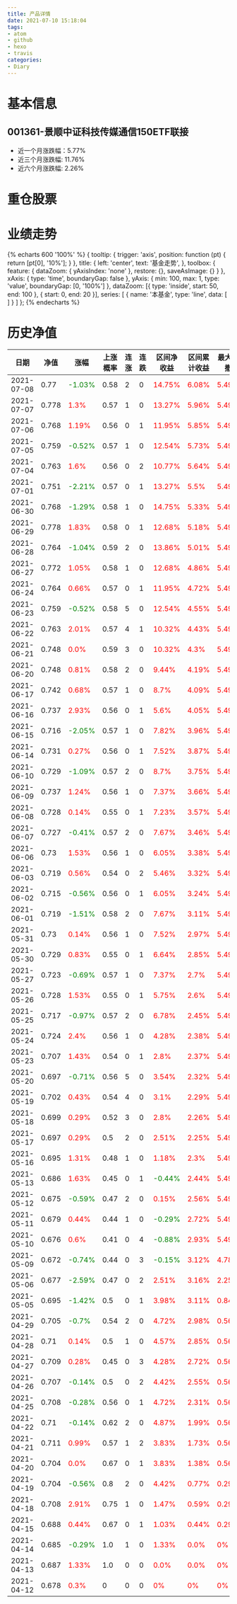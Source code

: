```yaml
---
title: 产品详情
date: 2021-07-10 15:18:04
tags:
- atom
- github
- hexo
- travis
categories:
- Diary
---
```


# 基本信息
## 001361-景顺中证科技传媒通信150ETF联接
- 近一个月涨跌幅：5.77%
- 近三个月涨跌幅: 11.76%
- 近六个月涨跌幅: 2.26%

# 重仓股票
# 业绩走势

{% echarts 600 '100%' %}
{
  tooltip: {
        trigger: 'axis',
        position: function (pt) {
            return [pt[0], '10%'];
        }
    },
    title: {
        left: 'center',
        text: '基金走势',
    },
    toolbox: {
        feature: {
            dataZoom: {
                yAxisIndex: 'none'
            },
            restore: {},
            saveAsImage: {}
        }
    },
    xAxis: {
        type: 'time',
        boundaryGap: false
    },
    yAxis: {
        min: 100,
        max: 1,
        type: 'value',
        boundaryGap: [0, '100%']
    },
    dataZoom: [{
        type: 'inside',
        start: 50,
        end: 100
    }, {
        start: 0,
        end: 20
    }],
    series: [
        {
            name: '本基金',
            type: 'line',
            data: [
]
        }
    ]
};
{% endecharts %}

# 历史净值

| 日期 | 净值 | 涨幅 | 上涨概率 | 连涨 | 连跌 | 区间净收益 | 区间累计收益 | 最大回撤 | 收益回撤比 | 波动率 |
| --- | --- | --- | --- | --- | --- | --- | --- | --- | --- | --- |
|2021-07-08|0.77|<font color=green>-1.03%</font>|0.58|2|0|<font color=red>14.75%</font>|<font color=red>6.08%</font>|<font color=red>5.49%</font>|20.8|9.1|
|2021-07-07|0.778|<font color=red>1.3%</font>|0.57|1|0|<font color=red>13.27%</font>|<font color=red>5.96%</font>|<font color=red>5.49%</font>|18.71|9.12|
|2021-07-06|0.768|<font color=red>1.19%</font>|0.56|0|1|<font color=red>11.95%</font>|<font color=red>5.85%</font>|<font color=red>5.49%</font>|16.85|9.14|
|2021-07-05|0.759|<font color=green>-0.52%</font>|0.57|1|0|<font color=red>12.54%</font>|<font color=red>5.73%</font>|<font color=red>5.49%</font>|17.68|9.19|
|2021-07-04|0.763|<font color=red>1.6%</font>|0.56|0|2|<font color=red>10.77%</font>|<font color=red>5.64%</font>|<font color=red>5.49%</font>|15.18|9.16|
|2021-07-01|0.751|<font color=green>-2.21%</font>|0.57|0|1|<font color=red>13.27%</font>|<font color=red>5.5%</font>|<font color=red>5.49%</font>|18.71|8.89|
|2021-06-30|0.768|<font color=green>-1.29%</font>|0.58|1|0|<font color=red>14.75%</font>|<font color=red>5.33%</font>|<font color=red>5.49%</font>|20.8|8.82|
|2021-06-29|0.778|<font color=red>1.83%</font>|0.58|0|1|<font color=red>12.68%</font>|<font color=red>5.18%</font>|<font color=red>5.49%</font>|17.88|8.74|
|2021-06-28|0.764|<font color=green>-1.04%</font>|0.59|2|0|<font color=red>13.86%</font>|<font color=red>5.01%</font>|<font color=red>5.49%</font>|19.54|8.71|
|2021-06-27|0.772|<font color=red>1.05%</font>|0.58|1|0|<font color=red>12.68%</font>|<font color=red>4.86%</font>|<font color=red>5.49%</font>|17.88|8.76|
|2021-06-24|0.764|<font color=red>0.66%</font>|0.57|0|1|<font color=red>11.95%</font>|<font color=red>4.72%</font>|<font color=red>5.49%</font>|16.85|8.83|
|2021-06-23|0.759|<font color=green>-0.52%</font>|0.58|5|0|<font color=red>12.54%</font>|<font color=red>4.55%</font>|<font color=red>5.49%</font>|17.68|8.88|
|2021-06-22|0.763|<font color=red>2.01%</font>|0.57|4|1|<font color=red>10.32%</font>|<font color=red>4.43%</font>|<font color=red>5.49%</font>|14.55|8.75|
|2021-06-21|0.748|<font color=red>0.0%</font>|0.59|3|0|<font color=red>10.32%</font>|<font color=red>4.3%</font>|<font color=red>5.49%</font>|14.55|8.84|
|2021-06-20|0.748|<font color=red>0.81%</font>|0.58|2|0|<font color=red>9.44%</font>|<font color=red>4.19%</font>|<font color=red>5.49%</font>|13.31|8.92|
|2021-06-17|0.742|<font color=red>0.68%</font>|0.57|1|0|<font color=red>8.7%</font>|<font color=red>4.09%</font>|<font color=red>5.49%</font>|12.27|9.0|
|2021-06-16|0.737|<font color=red>2.93%</font>|0.56|0|1|<font color=red>5.6%</font>|<font color=red>4.05%</font>|<font color=red>5.49%</font>|7.9|8.5|
|2021-06-15|0.716|<font color=green>-2.05%</font>|0.57|1|0|<font color=red>7.82%</font>|<font color=red>3.96%</font>|<font color=red>5.49%</font>|11.02|8.18|
|2021-06-14|0.731|<font color=red>0.27%</font>|0.56|0|1|<font color=red>7.52%</font>|<font color=red>3.87%</font>|<font color=red>5.49%</font>|10.6|8.28|
|2021-06-10|0.729|<font color=green>-1.09%</font>|0.57|2|0|<font color=red>8.7%</font>|<font color=red>3.75%</font>|<font color=red>5.49%</font>|12.27|8.24|
|2021-06-09|0.737|<font color=red>1.24%</font>|0.56|1|0|<font color=red>7.37%</font>|<font color=red>3.66%</font>|<font color=red>5.49%</font>|10.39|8.24|
|2021-06-08|0.728|<font color=red>0.14%</font>|0.55|0|1|<font color=red>7.23%</font>|<font color=red>3.57%</font>|<font color=red>5.49%</font>|10.19|8.35|
|2021-06-07|0.727|<font color=green>-0.41%</font>|0.57|2|0|<font color=red>7.67%</font>|<font color=red>3.46%</font>|<font color=red>5.49%</font>|10.81|8.42|
|2021-06-06|0.73|<font color=red>1.53%</font>|0.56|1|0|<font color=red>6.05%</font>|<font color=red>3.38%</font>|<font color=red>5.49%</font>|8.53|8.37|
|2021-06-03|0.719|<font color=red>0.56%</font>|0.54|0|2|<font color=red>5.46%</font>|<font color=red>3.32%</font>|<font color=red>5.49%</font>|7.7|8.47|
|2021-06-02|0.715|<font color=green>-0.56%</font>|0.56|0|1|<font color=red>6.05%</font>|<font color=red>3.24%</font>|<font color=red>5.49%</font>|8.53|8.54|
|2021-06-01|0.719|<font color=green>-1.51%</font>|0.58|2|0|<font color=red>7.67%</font>|<font color=red>3.11%</font>|<font color=red>5.49%</font>|10.81|8.35|
|2021-05-31|0.73|<font color=red>0.14%</font>|0.56|1|0|<font color=red>7.52%</font>|<font color=red>2.97%</font>|<font color=red>5.49%</font>|10.6|8.48|
|2021-05-30|0.729|<font color=red>0.83%</font>|0.55|0|1|<font color=red>6.64%</font>|<font color=red>2.85%</font>|<font color=red>5.49%</font>|9.36|8.57|
|2021-05-27|0.723|<font color=green>-0.69%</font>|0.57|1|0|<font color=red>7.37%</font>|<font color=red>2.7%</font>|<font color=red>5.49%</font>|10.39|8.61|
|2021-05-26|0.728|<font color=red>1.53%</font>|0.55|0|1|<font color=red>5.75%</font>|<font color=red>2.6%</font>|<font color=red>5.49%</font>|8.11|8.56|
|2021-05-25|0.717|<font color=green>-0.97%</font>|0.57|2|0|<font color=red>6.78%</font>|<font color=red>2.45%</font>|<font color=red>5.49%</font>|9.56|8.53|
|2021-05-24|0.724|<font color=red>2.4%</font>|0.56|1|0|<font color=red>4.28%</font>|<font color=red>2.38%</font>|<font color=red>5.49%</font>|6.03|8.06|
|2021-05-23|0.707|<font color=red>1.43%</font>|0.54|0|1|<font color=red>2.8%</font>|<font color=red>2.37%</font>|<font color=red>5.49%</font>|3.95|7.98|
|2021-05-20|0.697|<font color=green>-0.71%</font>|0.56|5|0|<font color=red>3.54%</font>|<font color=red>2.32%</font>|<font color=red>5.49%</font>|4.99|8.03|
|2021-05-19|0.702|<font color=red>0.43%</font>|0.54|4|0|<font color=red>3.1%</font>|<font color=red>2.29%</font>|<font color=red>5.49%</font>|4.37|8.18|
|2021-05-18|0.699|<font color=red>0.29%</font>|0.52|3|0|<font color=red>2.8%</font>|<font color=red>2.26%</font>|<font color=red>5.49%</font>|3.95|8.35|
|2021-05-17|0.697|<font color=red>0.29%</font>|0.5|2|0|<font color=red>2.51%</font>|<font color=red>2.25%</font>|<font color=red>5.49%</font>|3.54|8.54|
|2021-05-16|0.695|<font color=red>1.31%</font>|0.48|1|0|<font color=red>1.18%</font>|<font color=red>2.3%</font>|<font color=red>5.49%</font>|1.66|8.5|
|2021-05-13|0.686|<font color=red>1.63%</font>|0.45|0|1|<font color=green>-0.44%</font>|<font color=red>2.44%</font>|<font color=red>5.49%</font>|-0.62|8.26|
|2021-05-12|0.675|<font color=green>-0.59%</font>|0.47|2|0|<font color=red>0.15%</font>|<font color=red>2.56%</font>|<font color=red>5.49%</font>|0.21|8.41|
|2021-05-11|0.679|<font color=red>0.44%</font>|0.44|1|0|<font color=green>-0.29%</font>|<font color=red>2.72%</font>|<font color=red>5.49%</font>|-0.41|8.6|
|2021-05-10|0.676|<font color=red>0.6%</font>|0.41|0|4|<font color=green>-0.88%</font>|<font color=red>2.93%</font>|<font color=red>5.49%</font>|-1.24|8.78|
|2021-05-09|0.672|<font color=green>-0.74%</font>|0.44|0|3|<font color=green>-0.15%</font>|<font color=red>3.12%</font>|<font color=red>4.78%</font>|-0.24|8.94|
|2021-05-06|0.677|<font color=green>-2.59%</font>|0.47|0|2|<font color=red>2.51%</font>|<font color=red>3.16%</font>|<font color=red>2.25%</font>|8.63|7.5|
|2021-05-05|0.695|<font color=green>-1.42%</font>|0.5|0|1|<font color=red>3.98%</font>|<font color=red>3.11%</font>|<font color=red>0.84%</font>|36.67|6.95|
|2021-04-29|0.705|<font color=green>-0.7%</font>|0.54|2|0|<font color=red>4.72%</font>|<font color=red>2.98%</font>|<font color=red>0.56%</font>|65.24|6.86|
|2021-04-28|0.71|<font color=red>0.14%</font>|0.5|1|0|<font color=red>4.57%</font>|<font color=red>2.85%</font>|<font color=red>0.56%</font>|63.16|7.12|
|2021-04-27|0.709|<font color=red>0.28%</font>|0.45|0|3|<font color=red>4.28%</font>|<font color=red>2.72%</font>|<font color=red>0.56%</font>|59.16|7.43|
|2021-04-26|0.707|<font color=green>-0.14%</font>|0.5|0|2|<font color=red>4.42%</font>|<font color=red>2.55%</font>|<font color=red>0.56%</font>|61.09|7.66|
|2021-04-25|0.708|<font color=green>-0.28%</font>|0.56|0|1|<font color=red>4.72%</font>|<font color=red>2.31%</font>|<font color=red>0.56%</font>|65.24|7.81|
|2021-04-22|0.71|<font color=green>-0.14%</font>|0.62|2|0|<font color=red>4.87%</font>|<font color=red>1.99%</font>|<font color=red>0.56%</font>|67.31|8.04|
|2021-04-21|0.711|<font color=red>0.99%</font>|0.57|1|2|<font color=red>3.83%</font>|<font color=red>1.73%</font>|<font color=red>0.56%</font>|52.94|8.52|
|2021-04-20|0.704|<font color=red>0.0%</font>|0.67|0|1|<font color=red>3.83%</font>|<font color=red>1.38%</font>|<font color=red>0.56%</font>|52.94|8.98|
|2021-04-19|0.704|<font color=green>-0.56%</font>|0.8|2|0|<font color=red>4.42%</font>|<font color=red>0.77%</font>|<font color=red>0.29%</font>|117.97|8.62|
|2021-04-18|0.708|<font color=red>2.91%</font>|0.75|1|0|<font color=red>1.47%</font>|<font color=red>0.59%</font>|<font color=red>0.29%</font>|39.23|4.49|
|2021-04-15|0.688|<font color=red>0.44%</font>|0.67|0|1|<font color=red>1.03%</font>|<font color=red>0.44%</font>|<font color=red>0.29%</font>|27.49|5.18|
|2021-04-14|0.685|<font color=green>-0.29%</font>|1.0|1|0|<font color=red>1.33%</font>|<font color=red>0.0%</font>|<font color=red>0%</font>|0|3.99|
|2021-04-13|0.687|<font color=red>1.33%</font>|1.0|0|0|<font color=red>0.0%</font>|<font color=red>0.0%</font>|<font color=red>0%</font>|0|0.0|
|2021-04-12|0.678|<font color=red>0.3%</font>|0|0|0|<font color=red>0%</font>|<font color=red>0%</font>|<font color=red>0%</font>|0|0|
